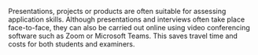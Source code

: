 Presentations, projects or products are often suitable for assessing application skills. Although presentations and interviews often take place face-to-face, they can also be carried out online using video conferencing software such as Zoom or Microsoft Teams. This saves travel time and costs for both students and examiners.